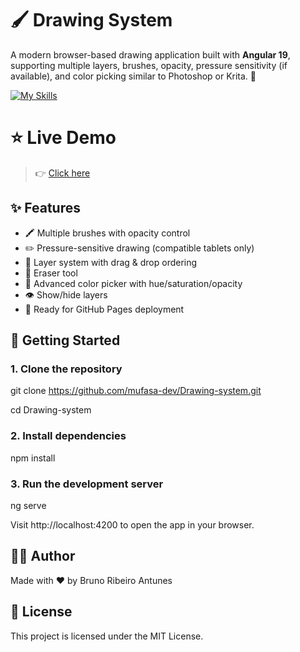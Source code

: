 # 🖌️ Drawing System

A modern browser-based drawing application built with **Angular 19**, supporting multiple layers, brushes, opacity, pressure sensitivity (if available), and color picking similar to Photoshop or Krita. 🎨

[![My Skills](https://skillicons.dev/icons?i=angular,ts,html,scss,bootstrap)](https://skillicons.dev)

# ⭐️ Live Demo

> 👉 [Click here](https://mufasa-dev.github.io/Drawing-system/)

## ✨ Features

- 🖍️ Multiple brushes with opacity control  
- ✏️ Pressure-sensitive drawing (compatible tablets only)  
- 🎯 Layer system with drag & drop ordering  
- 🧽 Eraser tool  
- 🌈 Advanced color picker with hue/saturation/opacity  
- 👁️ Show/hide layers  
- 💾 Ready for GitHub Pages deployment

## 🚀 Getting Started

### 1. Clone the repository

git clone https://github.com/mufasa-dev/Drawing-system.git

cd Drawing-system

### 2. Install dependencies

npm install

### 3. Run the development server

ng serve

Visit http://localhost:4200 to open the app in your browser.

## 🧑‍🎨 Author
Made with ❤️ by Bruno Ribeiro Antunes

## 📝 License
This project is licensed under the MIT License.
